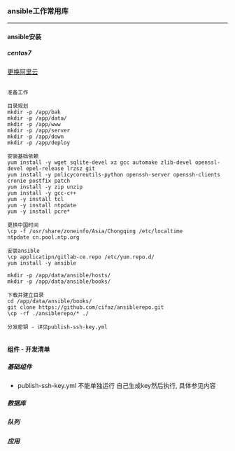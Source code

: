 ### ansible工作常用库
- - -

#### ansible安装
##### centos7

[更换阿里云](https://www.5yun.org/13450.html)

```
  
准备工作 
  
目录规划
mkdir -p /app/bak
mkdir -p /app/data/
mkdir -p /app/www
mkdir -p /app/server
mkdir -p /app/down
mkdir -p /app/deploy
  
安装基础依赖
yum install -y wget sqlite-devel xz gcc automake zlib-devel openssl-devel epel-release lrzsz git
yum install -y policycoreutils-python openssh-server openssh-clients cronie postfix patch
yum install -y zip unzip
yum install -y gcc-c++
yum -y install tcl
yum -y install ntpdate
yum -y install pcre*
  
更换中国时间
\cp -f /usr/share/zoneinfo/Asia/Chongqing /etc/localtime
ntpdate cn.pool.ntp.org
  
安装ansible
\cp applicatipn/gitlab-ce.repo /etc/yum.repo.d/
yum install -y ansible
  
mkdir -p /app/data/ansible/hosts/
mkdir -p /app/data/ansible/books/
  
下载并建立目录
cd /app/data/ansible/books/
git clone https://github.com/cifaz/ansiblerepo.git
\cp -rf ./ansiblerepo/* ./
  
分发密钥 - 详见publish-ssh-key.yml
  
```
#### 组件 - 开发清单
##### 基础组件
  * publish-ssh-key.yml 不能单独运行 自己生成key然后执行, 具体参见内容

##### 数据库

##### 队列

##### 应用

